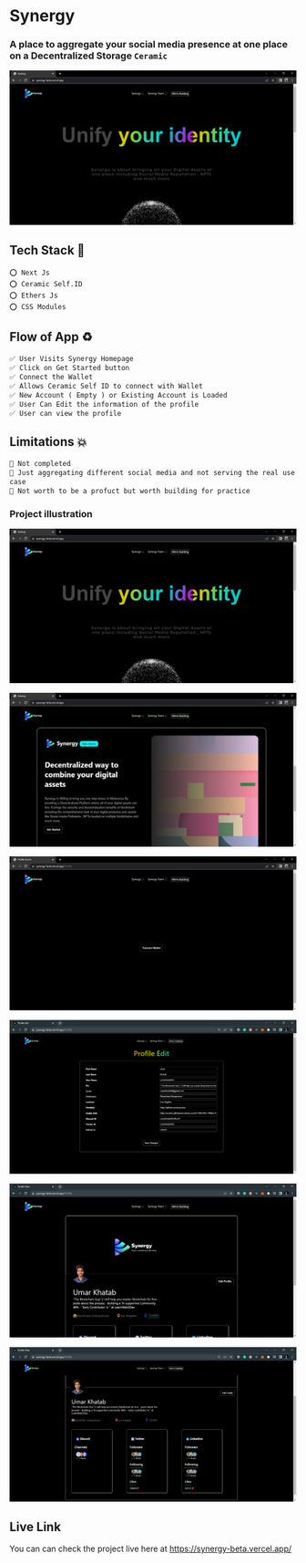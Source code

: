 # Synergy 
### A place to aggregate your social media presence at one place on a Decentralized Storage ` Ceramic `

![Project HomePage](./illustration/synergy_1.PNG)

## Tech Stack 🔰

    ⭕ Next Js
    ⭕ Ceramic Self.ID
    ⭕ Ethers Js
    ⭕ CSS Modules
    
## Flow of App ♻

    ✅ User Visits Synergy Homepage 
    ✅ Click on Get Started button
    ✅ Connect the Wallet
    ✅ Allows Ceramic Self ID to connect with Wallet
    ✅ New Account ( Empty ) or Existing Account is Loaded
    ✅ User Can Edit the information of the profile
    ✅ User can view the profile
  
  

## Limitations 💥

    🔱 Not completed
    🔱 Just aggregating different social media and not serving the real use case
    🔱 Not worth to be a profuct but worth building for practice
  
### Project illustration  

![HomePage](./illustration/synergy_1.PNG)

![Introduction Section](./illustration/synergy_2.PNG)

![Connection Establishment](./illustration/synergy4.PNG)

![Edit Profile ](./illustration/synergy7.PNG)

![View Profile 1 ](./illustration/synergy5.PNG)

![View Profile 2 ](./illustration/synergy6.PNG)
  
## Live Link

You can can check the project live here at https://synergy-beta.vercel.app/
